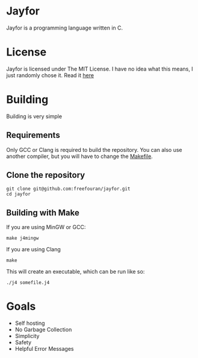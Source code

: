 # Jayfor
Jayfor is a programming language written in C.

# License
Jayfor is licensed under The MIT License. I have no idea
what this means, I just randomly chose it. Read it [here](LICENSE.md)

# Building
Building is very simple

## Requirements
Only GCC or Clang is required to build the repository. You
can also use another compiler, but you will have to change
the [Makefile](Makefile).

## Clone the repository

	git clone git@github.com:freefouran/jayfor.git
	cd jayfor

## Building with Make
If you are using MinGW or GCC:

	make j4mingw

If you are using Clang

	make

This will create an executable, which can be run like
so:

	./j4 somefile.j4

# Goals
* Self hosting
* No Garbage Collection
* Simplicity
* Safety
* Helpful Error Messages
